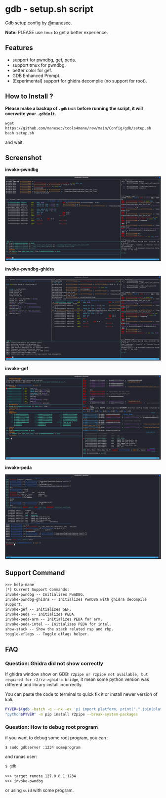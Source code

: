 # gdb - setup.sh script

Gdb setup config by [@manesec](https://github.com/manesec/).

**Note:** PLEASE use `tmux` to get a better experience.

## Features

+ support for pwndbg, gef, peda.
+ support tmux for pwndbg.
+ better color for gef.
+ GDB Enhanced Prompt.
+ [Experimental] support for ghidra decomplie (no support for root).

## How to Install ?

**Please make a backup of `.gdbinit` before running the script, it will overwrite your `.gdbinit`.**

```
wget https://github.com/manesec/tools4mane/raw/main/Config/gdb/setup.sh
bash setup.sh
```

and wait.

## Screenshot

**invoke-pwndbg**

![invoke-pwndbg](img/invoke-pwndbg.png)

**invoke-pwndbg-ghidra**

![invoke-pwndbg-ghidra](img/invoke-pwndbg-ghidra.png)

**invoke-gef**

![invoke-gef](img/invoke-gef.png)

**invoke-peda**

![invoke-peda](img/invoke-peda.png)


## Support Command

```
>>> help-mane
[*] Current Support Commands:  
invoke-pwndbg -- Initializes PwnDBG. 
invoke-pwndbg-ghidra -- Initializes PwnDBG with ghidra decompile support. 
invoke-gef -- Initializes GEF. 
invoke-peda -- Initializes PEDA. 
invoke-peda-arm -- Initializes PEDA for arm. 
invoke-peda-intel -- Initializes PEDA for intel. 
show-stack -- Show the stack related rsp and rbp. 
toggle-eflags -- Toggle eflags helper. 
```


## FAQ

### Question: Ghidra did not show correctly

If ghidra window show on GDB: `r2pipe or rzpipe not available, but required for r2/rz->ghidra bridge`, it mean some python version was different and library install incorrectly.

You can paste the code to terminal to quick fix it or install newer version of kali.

```bash
PYVER=$(gdb -batch -q --nx -ex 'pi import platform; print(".".join(platform.python_version_tuple()[:2]))')
"python$PYVER" -m pip install r2pipe --break-system-packages
```

### Question: How to debug root program

if you want to debug some root program, you can :

```
$ sudo gdbserver :1234 someprogram
```

and runas user:
```
$ gdb

>>> target remote 127.0.0.1:1234
>>> invoke-pwndbg
```

or using `suid` with some program.
